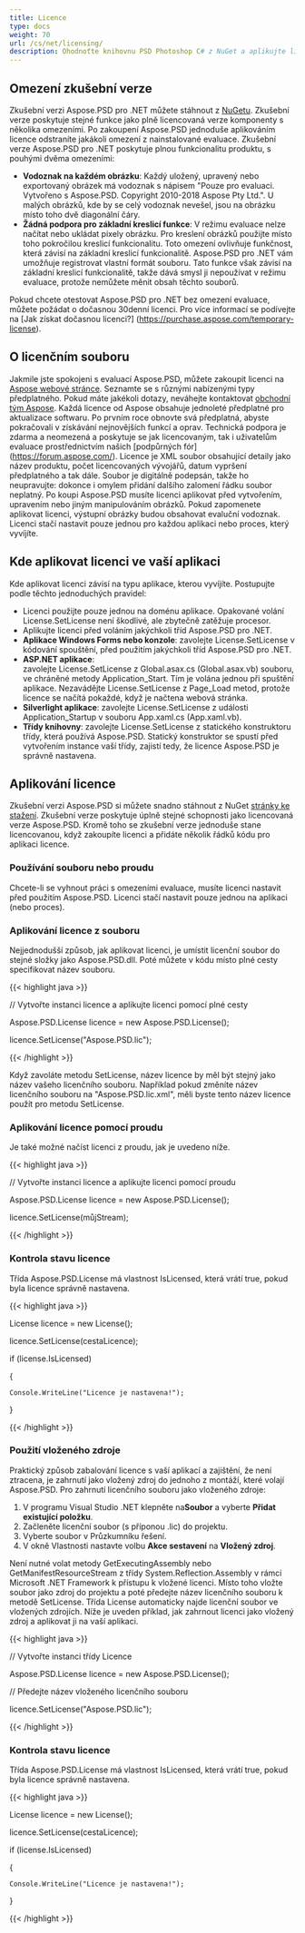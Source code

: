 ```yaml
---
title: Licence
type: docs
weight: 70
url: /cs/net/licensing/
description: Ohodnoťte knihovnu PSD Photoshop C# z NuGet a aplikujte licenci pomocí souboru nebo proudu pro odstranění jakýchkoli omezení z nainstalované evaluace.
---
```


## **Omezení zkušební verze**
Zkušební verzi Aspose.PSD pro .NET můžete stáhnout z [NuGetu](https://www.nuget.org/packages/Aspose.psd/). Zkušební verze poskytuje stejné funkce jako plně licencovaná verze komponenty s několika omezeními. Po zakoupení Aspose.PSD jednoduše aplikováním licence odstraníte jakákoli omezení z nainstalované evaluace. Zkušební verze Aspose.PSD pro .NET poskytuje plnou funkcionalitu produktu, s pouhými dvěma omezeními:

- **Vodoznak na každém obrázku**: Každý uložený, upravený nebo exportovaný obrázek má vodoznak s nápisem "Pouze pro evaluaci. Vytvořeno s Aspose.PSD. Copyright 2010-2018 Aspose Pty Ltd.". U malých obrázků, kde by se celý vodoznak nevešel, jsou na obrázku místo toho dvě diagonální čáry.
- **Žádná podpora pro základní kreslicí funkce**: V režimu evaluace nelze načítat nebo ukládat pixely obrázku. Pro kreslení obrázků použijte místo toho pokročilou kreslicí funkcionalitu. Toto omezení ovlivňuje funkčnost, která závisí na základní kreslicí funkcionalitě. Aspose.PSD pro .NET vám umožňuje registrovat vlastní formát souboru. Tato funkce však závisí na základní kreslicí funkcionalitě, takže dává smysl ji nepoužívat v režimu evaluace, protože nemůžete měnit obsah těchto souborů.

Pokud chcete otestovat Aspose.PSD pro .NET bez omezení evaluace, můžete požádat o dočasnou 30denní licenci. Pro více informací se podívejte na [Jak získat dočasnou licenci?] (https://purchase.aspose.com/temporary-license).
## **O licenčním souboru**
Jakmile jste spokojeni s evaluací Aspose.PSD, můžete zakoupit licenci na [Aspose webové stránce](https://purchase.aspose.com/default.aspx). Seznamte se s různými nabízenými typy předplatného. Pokud máte jakékoli dotazy, neváhejte kontaktovat [obchodní tým Aspose](https://company.aspose.com/contact). Každá licence od Aspose obsahuje jednoleté předplatné pro aktualizace softwaru. Po prvním roce obnovte svá předplatná, abyste pokračovali v získávání nejnovějších funkcí a oprav. Technická podpora je zdarma a neomezená a poskytuje se jak licencovaným, tak i uživatelům evaluace prostřednictvím našich [podpůrných fór] (https://forum.aspose.com/). Licence je XML soubor obsahující detaily jako název produktu, počet licencovaných vývojářů, datum vypršení předplatného a tak dále. Soubor je digitálně podepsán, takže ho neupravujte: dokonce i omylem přidání dalšího zalomení řádku soubor neplatný. Po koupi Aspose.PSD musíte licenci aplikovat před vytvořením, upravením nebo jiným manipulováním obrázků. Pokud zapomenete aplikovat licenci, výstupní obrázky budou obsahovat evaluční vodoznak. Licenci stačí nastavit pouze jednou pro každou aplikaci nebo proces, který vyvíjíte.
## **Kde aplikovat licenci ve vaší aplikaci**
Kde aplikovat licenci závisí na typu aplikace, kterou vyvíjíte. Postupujte podle těchto jednoduchých pravidel:

- Licenci použijte pouze jednou na doménu aplikace. Opakované volání License.SetLicense není škodlivé, ale zbytečně zatěžuje procesor.
- Aplikujte licenci před voláním jakýchkoli tříd Aspose.PSD pro .NET.
- **Aplikace Windows Forms nebo konzole**: zavolejte License.SetLicense v kódování spouštění, před použitím jakýchkoli tříd Aspose.PSD pro .NET.
- **ASP.NET aplikace**: zavolejte License.SetLicense z Global.asax.cs (Global.asax.vb) souboru, ve chráněné metody Application_Start. Tím je volána jednou při spuštění aplikace. Nezavádějte License.SetLicense z Page_Load metod, protože licence se načítá pokaždé, když je načtena webová stránka.
- **Silverlight aplikace**: zavolejte License.SetLicense z události Application_Startup v souboru App.xaml.cs (App.xaml.vb).
- **Třídy knihovny**: zavolejte License.SetLicense z statického konstruktoru třídy, která používá Aspose.PSD. Statický konstruktor se spustí před vytvořením instance vaší třídy, zajistí tedy, že licence Aspose.PSD je správně nastavena.
## **Aplikování licence**
Zkušební verzi Aspose.PSD si můžete snadno stáhnout z NuGet [stránky ke stažení](https://www.nuget.org/packages/Aspose.psd/). Zkušební verze poskytuje úplně stejné schopnosti jako licencovaná verze Aspose.PSD. Kromě toho se zkušební verze jednoduše stane licencovanou, když zakoupíte licenci a přidáte několik řádků kódu pro aplikaci licence.
### **Používání souboru nebo proudu**
Chcete-li se vyhnout práci s omezeními evaluace, musíte licenci nastavit před použitím Aspose.PSD. Licenci stačí nastavit pouze jednou na aplikaci (nebo proces).
### **Aplikování licence z souboru**
Nejjednodušší způsob, jak aplikovat licenci, je umístit licenční soubor do stejné složky jako Aspose.PSD.dll. Poté můžete v kódu místo plné cesty specifikovat název souboru.



{{< highlight java >}}

 // Vytvořte instanci licence a aplikujte licenci pomocí plné cesty

Aspose.PSD.License licence = new Aspose.PSD.License();

licence.SetLicense("Aspose.PSD.lic");



{{< /highlight >}}



Když zavoláte metodu SetLicense, název licence by měl být stejný jako název vašeho licenčního souboru. Například pokud změníte název licenčního souboru na "Aspose.PSD.lic.xml", měli byste tento název licence použít pro metodu SetLicense.
### **Aplikování licence pomocí proudu**
Je také možné načíst licenci z proudu, jak je uvedeno níže.



{{< highlight java >}}



// Vytvořte instanci licence a aplikujte licenci pomocí proudu

Aspose.PSD.License licence = new Aspose.PSD.License();

licence.SetLicense(můjStream);



{{< /highlight >}}
### **Kontrola stavu licence**
Třída Aspose.PSD.License má vlastnost IsLicensed, která vrátí true, pokud byla licence správně nastavena.



{{< highlight java >}}

 License licence = new License();

licence.SetLicense(cestaLicence);

if (license.IsLicensed)

{

    Console.WriteLine("Licence je nastavena!");

}

{{< /highlight >}}
### **Použití vloženého zdroje**
Praktický způsob zabalování licence s vaší aplikací a zajištění, že není ztracena, je zahrnutí jako vložený zdroj do jednoho z montáží, které volají Aspose.PSD. Pro zahrnutí licenčního souboru jako vloženého zdroje:

1. V programu Visual Studio .NET klepněte na**Soubor** a vyberte **Přidat existující položku**.
1. Začleněte licenční soubor (s příponou .lic) do projektu.
1. Vyberte soubor v Průzkumníku řešení.
1. V okně Vlastnosti nastavte volbu **Akce sestavení** na **Vložený zdroj**.

Není nutné volat metody GetExecutingAssembly nebo GetManifestResourceStream z třídy System.Reflection.Assembly v rámci Microsoft .NET Framework k přístupu k vložené licenci. Místo toho vložte soubor jako zdroj do projektu a poté předejte název licenčního souboru k metodě SetLicense. Třída License automaticky najde licenční soubor ve vložených zdrojích. Níže je uveden příklad, jak zahrnout licenci jako vložený zdroj a aplikovat ji na vaší aplikaci.



{{< highlight java >}}

 // Vytvořte instanci třídy Licence

Aspose.PSD.License licence = new Aspose.PSD.License();



// Předejte název vloženého licenčního souboru

licence.SetLicense("Aspose.PSD.lic");

{{< /highlight >}}


### **Kontrola stavu licence**
Třída Aspose.PSD.License má vlastnost IsLicensed, která vrátí true, pokud byla licence správně nastavena.



{{< highlight java >}}

 License licence = new License();

licence.SetLicense(cestaLicence);

if (license.IsLicensed)

{

    Console.WriteLine("Licence je nastavena!");

}

{{< /highlight >}}
